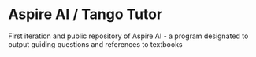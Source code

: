 # Aspire AI / Tango Tutor
First iteration and public repository of Aspire AI - a program designated to output guiding questions and references to textbooks
